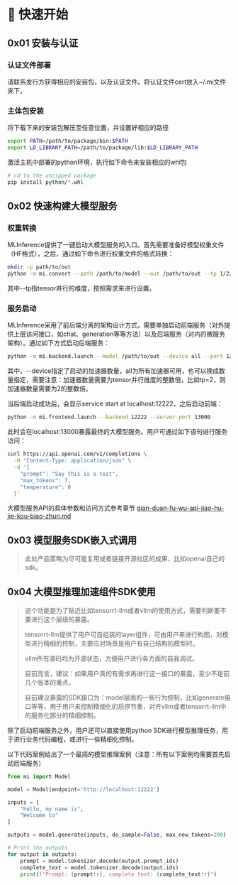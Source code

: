 # 🎇 快速开始

## 0x01 安装与认证

### 认证文件部署

请联系发行方获得相应的安装包，以及认证文件。将认证文件cert放入\~/.mi文件夹下。

### 主体包安装

将下载下来的安装包解压至任意位置，并设置好相应的路径

```bash
export PATH=/path/to/package/bin:$PATH
export LD_LIBRARY_PATH=/path/to/package/lib:$LD_LIBRARY_PATH
```

激活主机中部署的python环境，执行如下命令来安装相应的whl包

```sh
# cd to the unzipped package
pip install python/*.whl
```

## 0x02 快速构建大模型服务

### 权重转换

MLInference提供了一键启动大模型服务的入口。首先需要准备好模型权重文件（HF格式），之后，通过如下命令进行权重文件的格式转换：

```bash
mkdir -p path/to/out
python -m mi.convert --path /path/to/model --out /path/to/out --tp 1/2/4/8
```

其中--tp指tensor并行的维度，按照需求来进行设置。

### 服务启动

MLInference采用了前后端分离的架构设计方式，需要单独启动前端服务（对外提供上层访问接口，如chat、generation等等方法）以及后端服务（对内的微服务架构）。通过如下方式启动后端服务：

```bash
python -m mi.backend.launch --model /path/to/out --device all --port 12222
```

其中，--device指定了启动的加速器数量，all为所有加速器可用，也可以换成数量指定，需要注意：加速器数量需要为tensor并行维度的整数倍，比如tp=2，则加速器数量需要为2的整数倍。

当后端启动成功后，会显示service start at localhost:12222，之后启动前端：

```bash
python -m mi.frontend.launch --backend 12222 --server-port 13000
```

此时会在localhost:13000暴露最终的大模型服务。用户可通过如下语句进行服务访问：

```bash
curl https://api.openai.com/v1/completions \
  -H "Content-Type: application/json" \
  -d '{
    "prompt": "Say this is a test",
    "max_tokens": 7,
    "temperature": 0
  }'
```

大模型服务API的具体参数和访问方式参考章节 [qian-duan-fu-wu-api-jiao-hu-jie-kou-biao-zhun.md](api-documentation/qian-duan-fu-wu-api-jiao-hu-jie-kou-biao-zhun.md "mention")

## 0x03 模型服务SDK嵌入式调用

> 此处产品策略为尽可能复用或者链接开源社区的成果，比如openai自己的sdk。

## 0x04 大模型推理加速组件SDK使用

> 这个功能是为了贴近比如tensorrt-llm或者vllm的使用方式，需要判断要不要进行这个层级的暴露。
>
> tensorrt-llm提供了用户可自组装的layer组件，可由用户来进行构图，对模型进行精细的控制，主要应对场景是用户有自己结构的模型时。
>
> vllm所有源码均为开源状态，方便用户进行各方面的自我调试。
>
> 目前而言，建议：如果用户真的有需求再进行这一接口的暴露，至少不是前几个版本的重点。
>
> 目前建议暴露的SDK接口为：model层面的一些行为控制，比如generate接口等等，用于用户来控制精细化的启停节奏，对齐vllm或者tensorrt-llm中的服务化部分的精细控制。

除了启动前端服务之外，用户还可以直接使用python SDK进行模型推理任务，用于进行业务代码编程，或进行一些精细化控制。

以下代码案例给出了一个最简的模型推理案例（注意：所有以下案例均需要首先启动后端服务）

```python
from mi import Model

model = Model(endpoint='http://localhost:12222')

inputs = [
    "hello, my name is",
    "Welcome to"
]

outputs = model.generate(inputs, do_sample=False, max_new_tokens=200)

# Print the outputs.
for output in outputs:
    prompt = model.tokenizer.decode(output.prompt_ids)
    complete_text = model.tokenizer.decode(output.ids)
    print(f"Prompt: {prompt!r}, complete text: {complete_text!r}")
```
